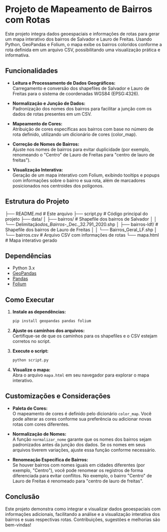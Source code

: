 # Projeto de Mapeamento de Bairros com Rotas

Este projeto integra dados geoespaciais e informações de rotas para gerar um mapa interativo dos bairros de Salvador e Lauro de Freitas. Usando Python, GeoPandas e Folium, o mapa exibe os bairros coloridos conforme a rota definida em um arquivo CSV, possibilitando uma visualização prática e informativa.

## Funcionalidades

-   **Leitura e Processamento de Dados Geográficos:**  
    Carregamento e conversão dos shapefiles de Salvador e Lauro de Freitas para o sistema de coordenadas WGS84 (EPSG:4326).

-   **Normalização e Junção de Dados:**  
    Padronização dos nomes dos bairros para facilitar a junção com os dados de rotas presentes em um CSV.

-   **Mapeamento de Cores:**  
    Atribuição de cores específicas aos bairros com base no número de rota definido, utilizando um dicionário de cores (color_map).

-   **Correção de Nomes de Bairros:**  
    Ajuste nos nomes de bairros para evitar duplicidade (por exemplo, renomeando o "Centro" de Lauro de Freitas para "centro de lauro de freitas").

-   **Visualização Interativa:**  
    Geração de um mapa interativo com Folium, exibindo tooltips e popups com informações sobre o bairro e sua rota, além de marcadores posicionados nos centroides dos polígonos.

## Estrutura do Projeto

├── README.md # Este arquivo ├── script.py # Código principal do projeto ├── data/ │ ├── bairros/ # Shapefile dos bairros de Salvador │ │ └── Delimitação*dos_Bairros*-\_Dec.\_32.791_2020.shp │ ├── bairros-ldf/ # Shapefile dos bairros de Lauro de Freitas │ │ └── Bairros_Geral_LF.shp │ └── bairros.csv # Arquivo CSV com informações de rotas └── mapa.html # Mapa interativo gerado

## Dependências

-   Python 3.x
-   [GeoPandas](https://geopandas.org/)
-   [Pandas](https://pandas.pydata.org/)
-   [Folium](https://python-visualization.github.io/folium/)

## Como Executar

1. **Instale as dependências:**

    ```bash
    pip install geopandas pandas folium
    ```

2. **Ajuste os caminhos dos arquivos:**  
   Certifique-se de que os caminhos para os shapefiles e o CSV estejam corretos no script.

3. **Execute o script:**

    ```bash
    python script.py
    ```

4. **Visualize o mapa:**  
   Abra o arquivo `mapa.html` em seu navegador para explorar o mapa interativo.

## Customizações e Considerações

-   **Paleta de Cores:**  
    O mapeamento de cores é definido pelo dicionário `color_map`. Você pode alterar as cores conforme sua preferência ou adicionar novas rotas com cores diferentes.

-   **Normalização de Nomes:**  
    A função `normalizar_nome` garante que os nomes dos bairros sejam padronizados antes da junção dos dados. Se os nomes em seus arquivos tiverem variações, ajuste essa função conforme necessário.

-   **Renomeação Específica de Bairros:**  
    Se houver bairros com nomes iguais em cidades diferentes (por exemplo, "Centro"), você pode renomear os registros de forma diferenciada para evitar conflitos. No exemplo, o bairro "Centro" de Lauro de Freitas é renomeado para "centro de lauro de freitas".

## Conclusão

Este projeto demonstra como integrar e visualizar dados geoespaciais com informações adicionais, facilitando a análise e a visualização interativa dos bairros e suas respectivas rotas. Contribuições, sugestões e melhorias são bem-vindas!
